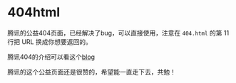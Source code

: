 # 404html
腾讯的公益404页面，已经解决了bug，可以直接使用，注意在 `404.html` 的第 11 行把 URL 换成你想要返回的。

腾讯404的介绍可以看这个[blog ](http://yuren.space/blog/2016/09/07/%E8%85%BE%E8%AE%AF404%E5%85%AC%E7%9B%8A%E9%A1%B5%E9%9D%A2/)

腾讯的这个公益页面还是很赞的，希望能一直走下去，共勉！

